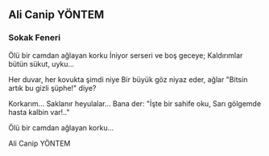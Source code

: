 ## Ali Canip YÖNTEM

### Sokak Feneri

Ölü bir camdan ağlayan korku
İniyor serseri ve boş geceye;
Kaldırımlar bütün sükut, uyku...

Her duvar, her kovukta şimdi niye
Bir büyük göz niyaz eder, ağlar
"Bitsin artık bu gizli şüphe!" diye?

Korkarım... Saklanır heyulalar...
Bana der: "İşte bir sahife oku,
Sarı gölgemde hasta kalbin var!.."
 
Ölü bir camdan ağlayan korku...

Ali Canip YÖNTEM